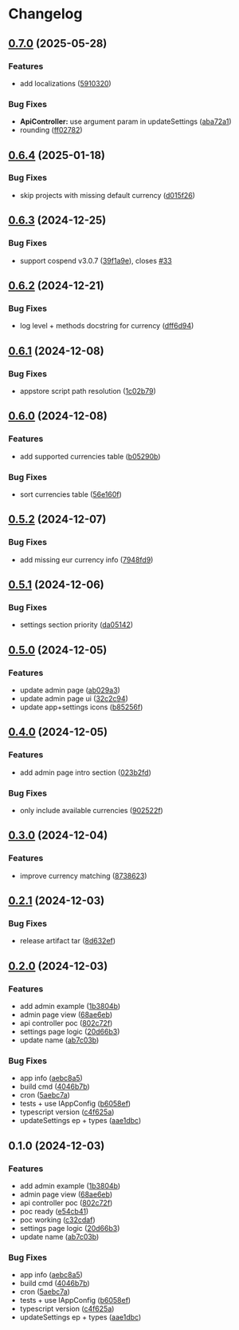 # Changelog

## [0.7.0](https://github.com/chenasraf/nextcloud-jukebox/compare/v0.6.4...v0.7.0) (2025-05-28)

### Features

- add localizations
  ([5910320](https://github.com/chenasraf/nextcloud-jukebox/commit/5910320b90507cc65a89d2bffb2d24f39d2a15ca))

### Bug Fixes

- **ApiController:** use argument param in updateSettings
  ([aba72a1](https://github.com/chenasraf/nextcloud-jukebox/commit/aba72a13f2a6379ee128ee5ffb21a3fe1ea8ccdc))
- rounding
  ([ff02782](https://github.com/chenasraf/nextcloud-jukebox/commit/ff027827de1ac3d70cf7eeb818dbebdaf5b2e4a2))

## [0.6.4](https://github.com/chenasraf/nextcloud-jukebox/compare/v0.6.3...v0.6.4) (2025-01-18)

### Bug Fixes

- skip projects with missing default currency
  ([d015f26](https://github.com/chenasraf/nextcloud-jukebox/commit/d015f26bc2a953367cdcb4c365f2633b486f1b4d))

## [0.6.3](https://github.com/chenasraf/nextcloud-jukebox/compare/v0.6.2...v0.6.3) (2024-12-25)

### Bug Fixes

- support cospend v3.0.7
  ([39f1a9e](https://github.com/chenasraf/nextcloud-jukebox/commit/39f1a9efc0af68ae6a2f3cf5b3c769957da75405)),
  closes [#33](https://github.com/chenasraf/nextcloud-jukebox/issues/33)

## [0.6.2](https://github.com/chenasraf/nextcloud-jukebox/compare/v0.6.1...v0.6.2) (2024-12-21)

### Bug Fixes

- log level + methods docstring for currency
  ([dff6d94](https://github.com/chenasraf/nextcloud-jukebox/commit/dff6d947d3fe857d95ae028eb9383a7600ad27f4))

## [0.6.1](https://github.com/chenasraf/nextcloud-jukebox/compare/v0.6.0...v0.6.1) (2024-12-08)

### Bug Fixes

- appstore script path resolution
  ([1c02b79](https://github.com/chenasraf/nextcloud-jukebox/commit/1c02b796c55074a6afd1fec3c5aaf815f0947f75))

## [0.6.0](https://github.com/chenasraf/nextcloud-jukebox/compare/v0.5.2...v0.6.0) (2024-12-08)

### Features

- add supported currencies table
  ([b05290b](https://github.com/chenasraf/nextcloud-jukebox/commit/b05290beab361e44354df489074d40b93c4ea2e5))

### Bug Fixes

- sort currencies table
  ([56e160f](https://github.com/chenasraf/nextcloud-jukebox/commit/56e160f3a19bd6e0a399c0236c14899edc25a4b2))

## [0.5.2](https://github.com/chenasraf/nextcloud-jukebox/compare/v0.5.1...v0.5.2) (2024-12-07)

### Bug Fixes

- add missing eur currency info
  ([7948fd9](https://github.com/chenasraf/nextcloud-jukebox/commit/7948fd9a456654c0d81ab73501d0a87056ea49cb))

## [0.5.1](https://github.com/chenasraf/nextcloud-jukebox/compare/v0.5.0...v0.5.1) (2024-12-06)

### Bug Fixes

- settings section priority
  ([da05142](https://github.com/chenasraf/nextcloud-jukebox/commit/da0514250882472b7b3ef0f9f293e0cf6f5568a5))

## [0.5.0](https://github.com/chenasraf/nextcloud-jukebox/compare/v0.4.0...v0.5.0) (2024-12-05)

### Features

- update admin page
  ([ab029a3](https://github.com/chenasraf/nextcloud-jukebox/commit/ab029a3ecdec763dbe79ef38d8e0bf1676ef00b4))
- update admin page ui
  ([32c2c94](https://github.com/chenasraf/nextcloud-jukebox/commit/32c2c94526148efe767584c79ef8a380f26c0252))
- update app+settings icons
  ([b85256f](https://github.com/chenasraf/nextcloud-jukebox/commit/b85256f5a236b5701013878b18e03e1c8baabd07))

## [0.4.0](https://github.com/chenasraf/nextcloud-jukebox/compare/v0.3.0...v0.4.0) (2024-12-05)

### Features

- add admin page intro section
  ([023b2fd](https://github.com/chenasraf/nextcloud-jukebox/commit/023b2fd61c28cfdcb9a787b4cb4b5d853dffcdad))

### Bug Fixes

- only include available currencies
  ([902522f](https://github.com/chenasraf/nextcloud-jukebox/commit/902522f20f29382a837c0062a0c08c3f681cef73))

## [0.3.0](https://github.com/chenasraf/nextcloud-jukebox/compare/v0.2.1...v0.3.0) (2024-12-04)

### Features

- improve currency matching
  ([8738623](https://github.com/chenasraf/nextcloud-jukebox/commit/87386235c22a6dcd09f17cbeaa094152ccfd8540))

## [0.2.1](https://github.com/chenasraf/nextcloud-jukebox/compare/v0.2.0...v0.2.1) (2024-12-03)

### Bug Fixes

- release artifact tar
  ([8d632ef](https://github.com/chenasraf/nextcloud-jukebox/commit/8d632ef7f215255246f209ab6e0593ef786e2bfc))

## [0.2.0](https://github.com/chenasraf/nextcloud-jukebox/compare/v0.1.0...v0.2.0) (2024-12-03)

### Features

- add admin example
  ([1b3804b](https://github.com/chenasraf/nextcloud-jukebox/commit/1b3804ba0d8f73687c4260fbb2f20aac4470b758))
- admin page view
  ([68ae6eb](https://github.com/chenasraf/nextcloud-jukebox/commit/68ae6eb09e35057e426072c9986c7965d29401ea))
- api controller poc
  ([802c72f](https://github.com/chenasraf/nextcloud-jukebox/commit/802c72f0f7dd9be5f9abc3829ff403b9abfda7f8))
- settings page logic
  ([20d66b3](https://github.com/chenasraf/nextcloud-jukebox/commit/20d66b3650f53701a9a9ec54ac9cf15961592ced))
- update name
  ([ab7c03b](https://github.com/chenasraf/nextcloud-jukebox/commit/ab7c03b42475f701a151f383f06170f999d51c75))

### Bug Fixes

- app info
  ([aebc8a5](https://github.com/chenasraf/nextcloud-jukebox/commit/aebc8a52cc49cb736ce5e78f23ddc0626006a4d1))
- build cmd
  ([4046b7b](https://github.com/chenasraf/nextcloud-jukebox/commit/4046b7b8df01bce39fa4f31947971166b8f4aa56))
- cron
  ([5aebc7a](https://github.com/chenasraf/nextcloud-jukebox/commit/5aebc7a2aa46fba0daf403f11baa731620e335ae))
- tests + use IAppConfig
  ([b6058ef](https://github.com/chenasraf/nextcloud-jukebox/commit/b6058eff576790620f8b8166550d903872731f1d))
- typescript version
  ([c4f625a](https://github.com/chenasraf/nextcloud-jukebox/commit/c4f625a19236df7834a68b6a7d75c8b27d5113e6))
- updateSettings ep + types
  ([aae1dbc](https://github.com/chenasraf/nextcloud-jukebox/commit/aae1dbc141ab9c6ee8d57682e283d8615e3c4c91))

## 0.1.0 (2024-12-03)

### Features

- add admin example
  ([1b3804b](https://github.com/chenasraf/nextcloud-jukebox/commit/1b3804ba0d8f73687c4260fbb2f20aac4470b758))
- admin page view
  ([68ae6eb](https://github.com/chenasraf/nextcloud-jukebox/commit/68ae6eb09e35057e426072c9986c7965d29401ea))
- api controller poc
  ([802c72f](https://github.com/chenasraf/nextcloud-jukebox/commit/802c72f0f7dd9be5f9abc3829ff403b9abfda7f8))
- poc ready
  ([e54cb41](https://github.com/chenasraf/nextcloud-jukebox/commit/e54cb41c5b549294fc8b014ef2a507178f4e8597))
- poc working
  ([c32cdaf](https://github.com/chenasraf/nextcloud-jukebox/commit/c32cdaf38de64f45de1285463f4265da2e95b438))
- settings page logic
  ([20d66b3](https://github.com/chenasraf/nextcloud-jukebox/commit/20d66b3650f53701a9a9ec54ac9cf15961592ced))
- update name
  ([ab7c03b](https://github.com/chenasraf/nextcloud-jukebox/commit/ab7c03b42475f701a151f383f06170f999d51c75))

### Bug Fixes

- app info
  ([aebc8a5](https://github.com/chenasraf/nextcloud-jukebox/commit/aebc8a52cc49cb736ce5e78f23ddc0626006a4d1))
- build cmd
  ([4046b7b](https://github.com/chenasraf/nextcloud-jukebox/commit/4046b7b8df01bce39fa4f31947971166b8f4aa56))
- cron
  ([5aebc7a](https://github.com/chenasraf/nextcloud-jukebox/commit/5aebc7a2aa46fba0daf403f11baa731620e335ae))
- tests + use IAppConfig
  ([b6058ef](https://github.com/chenasraf/nextcloud-jukebox/commit/b6058eff576790620f8b8166550d903872731f1d))
- typescript version
  ([c4f625a](https://github.com/chenasraf/nextcloud-jukebox/commit/c4f625a19236df7834a68b6a7d75c8b27d5113e6))
- updateSettings ep + types
  ([aae1dbc](https://github.com/chenasraf/nextcloud-jukebox/commit/aae1dbc141ab9c6ee8d57682e283d8615e3c4c91))
